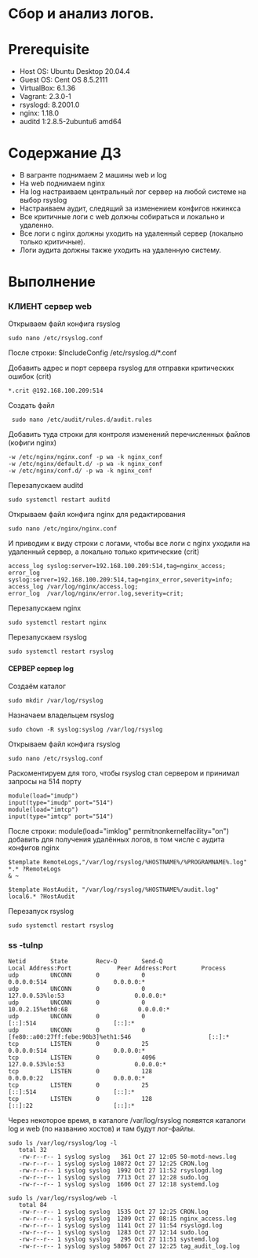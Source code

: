 # Сбор и анализ логов.

# **Prerequisite**

- Host OS: Ubuntu Desktop 20.04.4
- Guest OS: Cent OS 8.5.2111
- VirtualBox: 6.1.36
- Vagrant: 2.3.0-1
- rsyslogd: 8.2001.0
- nginx: 1.18.0
- auditd 1:2.8.5-2ubuntu6 amd64

# **Содержание ДЗ**

* В вагранте поднимаем 2 машины web и log
* На web поднимаем nginx
* На log настраиваем центральный лог сервер на любой системе на выбор rsyslog
* Настраиваем аудит, следящий за изменением конфигов нжинкса
* Все критичные логи с web должны собираться и локально и удаленно.
* Все логи с nginx должны уходить на удаленный сервер (локально только критичные).
* Логи аудита должны также уходить на удаленную систему.

# **Выполнение**

### КЛИЕНТ сервер web

Открываем файл конфига rsyslog
```
sudo nano /etc/rsyslog.conf
```

После строки: $IncludeConfig /etc/rsyslog.d/*.conf

Добавить адрес и порт сервера rsyslog для отправки критических ошибок (crit)
```
*.crit @192.168.100.209:514
```

Создать файл
```
 sudo nano /etc/audit/rules.d/audit.rules
```

Добавить туда строки для контроля изменений перечисленных файлов (кофиги nginx)
```
-w /etc/nginx/nginx.conf -p wa -k nginx_conf
-w /etc/nginx/default.d/ -p wa -k nginx_conf
-w /etc/nginx/conf.d/ -p wa -k nginx_conf
```

Перезапускаем auditd
```
sudo systemctl restart auditd
```

Открываем файл конфига nginx для редактирования
```
sudo nano /etc/nginx/nginx.conf
```

И приводим к виду строки с логами, чтобы все логи с nginx уходили на удаленный сервер, а локально только критические (crit)
```
access_log syslog:server=192.168.100.209:514,tag=nginx_access;
error_log syslog:server=192.168.100.209:514,tag=nginx_error,severity=info;
access_log /var/log/nginx/access.log;
error_log  /var/log/nginx/error.log,severity=crit;
```

Перезапускаем nginx
```
sudo systemctl restart nginx
```

Перезапускаем rsyslog
```
sudo systemctl restart rsyslog
```

#### СЕРВЕР сервер log

Создаём каталог
```
sudo mkdir /var/log/rsyslog
```

Назначаем владельцем rsyslog
```
sudo chown -R syslog:syslog /var/log/rsyslog
```

Открываем файл конфига rsyslog
```
sudo nano /etc/rsyslog.conf
```

Раскоментируем для того, чтобы rsyslog стал сервером и принимал запросы на 514 порту
```
module(load="imudp")
input(type="imudp" port="514")
module(load="imtcp")
input(type="imtcp" port="514")
```

После строки: module(load="imklog" permitnonkernelfacility="on") добавить для получения удалённых логов, в том числе с аудита конфигов nginx
```
$template RemoteLogs,"/var/log/rsyslog/%HOSTNAME%/%PROGRAMNAME%.log"
*.* ?RemoteLogs
& ~

$template HostAudit, "/var/log/rsyslog/%HOSTNAME%/audit.log"
local6.* ?HostAudit
```

Перезапуск rsyslog
```
sudo systemctl restart rsyslog
```

### ss -tulnp
```
Netid       State        Recv-Q       Send-Q                               Local Address:Port             Peer Address:Port       Process
udp         UNCONN       0            0                                          0.0.0.0:514                   0.0.0.0:*
udp         UNCONN       0            0                                    127.0.0.53%lo:53                    0.0.0.0:*
udp         UNCONN       0            0                                   10.0.2.15%eth0:68                    0.0.0.0:*
udp         UNCONN       0            0                                             [::]:514                      [::]:*
udp         UNCONN       0            0                  [fe80::a00:27ff:febe:90b3]%eth1:546                      [::]:*
tcp         LISTEN       0            25                                         0.0.0.0:514                   0.0.0.0:*
tcp         LISTEN       0            4096                                 127.0.0.53%lo:53                    0.0.0.0:*
tcp         LISTEN       0            128                                        0.0.0.0:22                    0.0.0.0:*
tcp         LISTEN       0            25                                            [::]:514                      [::]:*
tcp         LISTEN       0            128                                           [::]:22                       [::]:*
```

Через некоторое время, в каталоге /var/log/rsyslog появятся каталоги log и web (по названию хостов) и там будут лог-файлы.

```
sudo ls /var/log/rsyslog/log -l
   total 32
   -rw-r--r-- 1 syslog syslog   361 Oct 27 12:05 50-motd-news.log
   -rw-r--r-- 1 syslog syslog 10872 Oct 27 12:25 CRON.log
   -rw-r--r-- 1 syslog syslog  1992 Oct 27 11:52 rsyslogd.log
   -rw-r--r-- 1 syslog syslog  7713 Oct 27 12:28 sudo.log
   -rw-r--r-- 1 syslog syslog  1606 Oct 27 12:18 systemd.log

sudo ls /var/log/rsyslog/web -l
   total 84
   -rw-r--r-- 1 syslog syslog  1535 Oct 27 12:25 CRON.log
   -rw-r--r-- 1 syslog syslog  1209 Oct 27 08:15 nginx_access.log
   -rw-r--r-- 1 syslog syslog  1141 Oct 27 11:54 rsyslogd.log
   -rw-r--r-- 1 syslog syslog  1283 Oct 27 12:14 sudo.log
   -rw-r--r-- 1 syslog syslog   295 Oct 27 11:51 systemd.log
   -rw-r--r-- 1 syslog syslog 58067 Oct 27 12:25 tag_audit_log.log
```

